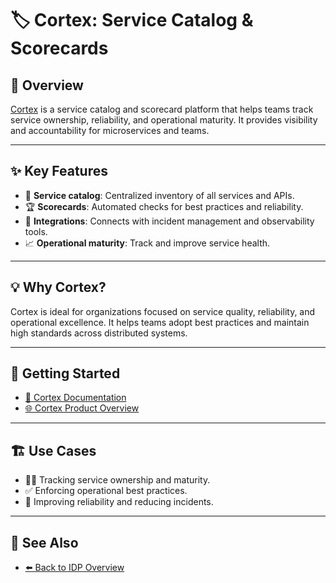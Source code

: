 # 🏷️ Cortex: Service Catalog & Scorecards

## 📝 Overview

[Cortex](https://www.cortex.io/) is a service catalog and scorecard platform that helps teams track service ownership, reliability, and operational maturity. It provides visibility and accountability for microservices and teams.

---

## ✨ Key Features

- 📒 **Service catalog**: Centralized inventory of all services and APIs.
- 🏆 **Scorecards**: Automated checks for best practices and reliability.
- 🔗 **Integrations**: Connects with incident management and observability tools.
- 📈 **Operational maturity**: Track and improve service health.

---

## 💡 Why Cortex?

Cortex is ideal for organizations focused on service quality, reliability, and operational excellence. It helps teams adopt best practices and maintain high standards across distributed systems.

---

## 🚦 Getting Started

- [📖 Cortex Documentation](https://docs.cortex.io/)
- [🌐 Cortex Product Overview](https://www.cortex.io/product)

---

## 🏗️ Use Cases

- 🧑‍💼 Tracking service ownership and maturity.
- ✅ Enforcing operational best practices.
- 🔄 Improving reliability and reducing incidents.

---

## 🔗 See Also

- [⬅️ Back to IDP Overview](../internal_development_platforms.md)